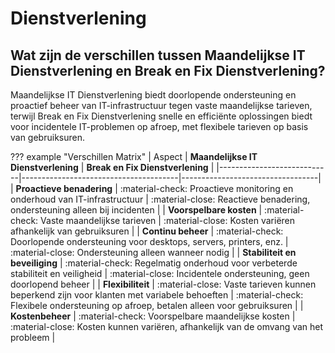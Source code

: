 # Dienstverlening

## Wat zijn de verschillen tussen Maandelijkse IT Dienstverlening en Break en Fix Dienstverlening?
Maandelijkse IT Dienstverlening biedt doorlopende ondersteuning en proactief beheer van IT-infrastructuur tegen vaste maandelijkse tarieven, terwijl Break en Fix Dienstverlening snelle en efficiënte oplossingen biedt voor incidentele IT-problemen op afroep, met flexibele tarieven op basis van gebruiksuren.

??? example "Verschillen Matrix"
    | Aspect                     | **Maandelijkse IT Dienstverlening**   | **Break en Fix Dienstverlening** |
    |----------------------------|---------------------------------------|----------------------------------|
    | **Proactieve benadering** | :material-check: Proactieve monitoring en onderhoud van IT-infrastructuur | :material-close: Reactieve benadering, ondersteuning alleen bij incidenten |
    | **Voorspelbare kosten**    | :material-check: Vaste maandelijkse tarieven        | :material-close: Kosten variëren afhankelijk van gebruiksuren |
    | **Continu beheer**         | :material-check: Doorlopende ondersteuning voor desktops, servers, printers, enz. | :material-close: Ondersteuning alleen wanneer nodig |
    | **Stabiliteit en beveiliging** | :material-check: Regelmatig onderhoud voor verbeterde stabiliteit en veiligheid | :material-close: Incidentele ondersteuning, geen doorlopend beheer |
    | **Flexibiliteit**          | :material-close: Vaste tarieven kunnen beperkend zijn voor klanten met variabele behoeften | :material-check: Flexibele ondersteuning op afroep, betalen alleen voor gebruiksuren |
    | **Kostenbeheer**           | :material-check: Voorspelbare maandelijkse kosten | :material-close: Kosten kunnen variëren, afhankelijk van de omvang van het probleem |
